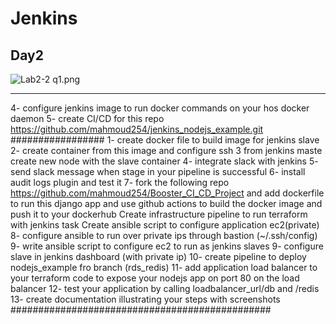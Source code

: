 # Jenkins

## Day2

![Lab2-2 q1.png](./screenshots/day-1-q8-3.png "Lab2-2 q1.png")

---
4- configure jenkins image to run docker commands on your hos docker daemon
5- create CI/CD for this repo <https://github.com/mahmoud254/jenkins_nodejs_example.git>
#################
1- create docker file to build image for jenkins slave
2- create container from this image and configure ssh
3 from jenkins maste create new node with the slave container
4- integrate slack with jenkins
5- send slack message when stage in your pipeline is successful
6- install audit logs plugin and test it
7- fork the following repo <https://github.com/mahmoud254/Booster_CI_CD_Project> and add
dockerfile to run this django app and use github actions to build the docker image and push it to
your dockerhub
Create infrastructure pipeline to run terraform with jenkins
task
Create ansible script to configure application ec2(private)
8- configure ansible to run over private ips through bastion (~/.ssh/config)
9- write ansible script to configure ec2 to run as jenkins slaves
9- configure slave in jenkins dashboard (with private ip)
10- create pipeline to deploy nodejs_example fro branch (rds_redis)
11- add application load balancer to your terraform code to expose your nodejs app on port 80
on the load balancer
12- test your application by calling loadbalancer_url/db and /redis
13- create documentation illustrating your steps with screenshots
###############################################
